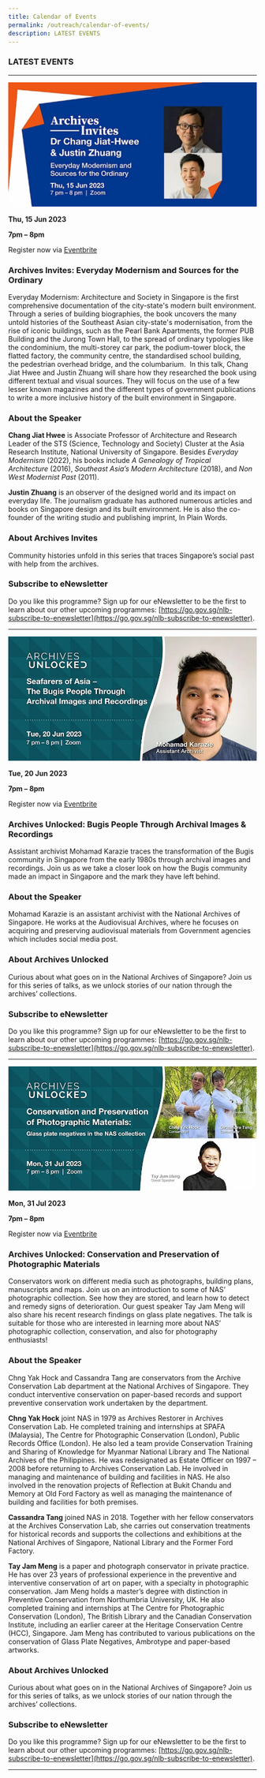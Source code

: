```yaml
---
title: Calendar of Events
permalink: /outreach/calendar-of-events/
description: LATEST EVENTS
---
```

### LATEST EVENTS
__________________________________________________________
![](/images/Calendar%20of%20Events/ai%20talk%20by%20dr%20chang%20jiat-hwee%20&%20justin%20zhuang%20-%2015%20jun%202023_eventbrite%20web%20banner.jpg)

**Thu, 15 Jun 2023**

**7pm – 8pm**

Register now via [Eventbrite](https://www.eventbrite.sg/e/archives-invites-everyday-modernism-and-sources-for-the-ordinary-tickets-615467197957)

### Archives Invites: Everyday Modernism and Sources for the Ordinary

Everyday Modernism: Architecture and Society in Singapore is the first comprehensive documentation of the city-state's modern built environment. Through a series of building biographies, the book uncovers the many untold histories of the Southeast Asian city-state's modernisation, from the rise of iconic buildings, such as the Pearl Bank Apartments, the former PUB Building and the Jurong Town Hall, to the spread of ordinary typologies like the condominium, the multi-storey car park, the podium-tower block, the flatted factory, the community centre, the standardised school building, the pedestrian overhead bridge, and the columbarium.  In this talk, Chang Jiat Hwee and Justin Zhuang will share how they researched the book using different textual and visual sources. They will focus on the use of a few lesser known magazines and the different types of government publications to write a more inclusive history of the built environment in Singapore.

### About the Speaker
**Chang Jiat Hwee** is Associate Professor of Architecture and Research Leader of the STS (Science, Technology and Society) Cluster at the Asia Research Institute, National University of Singapore. Besides _Everyday Modernism_ (2022), his books include _A Genealogy of Tropical Architecture_ (2016), _Southeast Asia’s Modern Architecture_ (2018), and _Non West Modernist Past_ (2011).

**Justin Zhuang** is an observer of the designed world and its impact on everyday life. The journalism graduate has authored numerous articles and books on Singapore design and its built environment. He is also the co-founder of the writing studio and publishing imprint, In Plain Words.

### About Archives Invites
Community histories unfold in this series that traces Singapore’s social past with help from the archives.

### Subscribe to eNewsletter
Do you like this programme? Sign up for our eNewsletter to be the first to learn about our other upcoming programmes: [https://go.gov.sg/nlb-subscribe-to-enewsletter](https://go.gov.sg/nlb-subscribe-to-enewsletter).

__________________________________________________________

![](/images/Calendar%20of%20Events/eventbrite%20banner%20au%2020%20jun%202023.jpg)

**Tue, 20 Jun 2023**

**7pm – 8pm**

Register now via [Eventbrite](https://www.eventbrite.sg/e/archives-unlocked-bugis-people-through-archival-images-recordings-tickets-621626641017)

### Archives Unlocked: Bugis People Through Archival Images & Recordings

Assistant archivist Mohamad Karazie traces the transformation of the Bugis community in Singapore from the early 1980s through archival images and recordings. Join us as we take a closer look on how the Bugis community made an impact in Singapore and the mark they have left behind.

### About the Speaker
Mohamad Karazie is an assistant archivist with the National Archives of Singapore. He works at the Audiovisual Archives, where he focuses on acquiring and preserving audiovisual materials from Government agencies which includes social media post.

### About Archives Unlocked
Curious about what goes on in the National Archives of Singapore? Join us for this series of talks, as we unlock stories of our nation through the archives’ collections.

### Subscribe to eNewsletter
Do you like this programme? Sign up for our eNewsletter to be the first to learn about our other upcoming programmes: [https://go.gov.sg/nlb-subscribe-to-enewsletter](https://go.gov.sg/nlb-subscribe-to-enewsletter).

__________________________________________________________

![](/images/Calendar%20of%20Events/eventbrite%20banner%20au%2031%20jul%202023.jpg)

**Mon, 31 Jul 2023**

**7pm – 8pm**

Register now via [Eventbrite](https://www.eventbrite.sg/e/archives-unlocked-conservation-and-preservation-of-photographic-materials-tickets-652660193207)

### Archives Unlocked: Conservation and Preservation of Photographic Materials

Conservators work on different media such as photographs, building plans, manuscripts and maps. Join us on an introduction to some of NAS’ photographic collection. See how they are stored, and learn how to detect and remedy signs of deterioration. Our guest speaker Tay Jam Meng will also share his recent research findings on glass plate negatives. The talk is suitable for those who are interested in learning more about NAS’ photographic collection, conservation, and also for photography enthusiasts!

### About the Speaker
Chng Yak Hock and Cassandra Tang are conservators from the Archive Conservation Lab department at the National Archives of Singapore. They conduct interventive conservation on paper-based records and support preventive conservation work undertaken by the department.

**Chng Yak Hock** joint NAS in 1979 as Archives Restorer in Archives Conservation Lab. He completed training and internships at SPAFA (Malaysia), The Centre for Photographic Conservation (London), Public Records Office (London). He also led a team provide Conservation Training and Sharing of Knowledge for Myanmar National Library and The National Archives of the Philippines. He was redesignated as Estate Officer on 1997 – 2008 before returning to Archives Conservation Lab. He involved in managing and maintenance of building and facilities in NAS. He also involved in the renovation projects of Reflection at Bukit Chandu and Memory at Old Ford Factory as well as managing the maintenance of building and facilities for both premises.

**Cassandra Tang** joined NAS in 2018. Together with her fellow conservators at the Archives Conservation Lab, she carries out conservation treatments for historical records and supports the collections and exhibitions at the National Archives of Singapore, National Library and the Former Ford Factory.

**Tay Jam Meng** is a paper and photograph conservator in private practice. He has over 23 years of professional experience in the preventive and interventive conservation of art on paper, with a specialty in photographic conservation. Jam Meng holds a master’s degree with distinction in Preventive Conservation from Northumbria University, UK. He also completed training and internships at The Centre for Photographic Conservation (London), The British Library and the Canadian Conservation Institute, including an earlier career at the Heritage Conservation Centre (HCC), Singapore. Jam Meng has contributed to various publications on the conservation of Glass Plate Negatives, Ambrotype and paper-based artworks.

### About Archives Unlocked
Curious about what goes on in the National Archives of Singapore? Join us for this series of talks, as we unlock stories of our nation through the archives’ collections.

### Subscribe to eNewsletter
Do you like this programme? Sign up for our eNewsletter to be the first to learn about our other upcoming programmes: [https://go.gov.sg/nlb-subscribe-to-enewsletter](https://go.gov.sg/nlb-subscribe-to-enewsletter).

__________________________________________________________